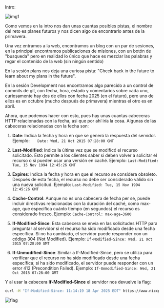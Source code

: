 Intro:

![img1](https://github.com/halexys/UciTeam1/blob/main/Spooky_CTF_2024/web/img/web4/Captura%20de%20pantalla%20de%202024-10-29%2019-11-27.png)

Como vemos en la intro nos dan unas cuantas posibles pistas, el nombre del reto es planes futuros y nos dicen algo de encontrarlo
antes de la primavera.

Una vez entramos a la web, encontramos un blog con un par de sesiones, en la principal encontramos publicaciones de misiones, con 
un botón de "busqueda" pero en realidad lo único que hace es mezclar las palabras y regar el contenido de la web (sin ningún sentido)

En la sesión plans nos deja una curiosa pista: "Check back in the future to learn about my plans in the future".

En la sesión Development nos encontramos algo parecido a un control de commits de git, con fecha, hora, estado y comentarios sobre cada
uno, curiosamente hay dos de ellos con fecha 2025 (en el futuro), pero uno de ellos es en octubre (mucho después de primavera) mientras
el otro es en abril.

Ahora, que podemos hacer con esto, pues hay unas cuantas cabeceras HTTP relacionadas con la fecha, asi que por ahí iría la cosa.
Algunas de las cabeceras relacionadas con la fecha son:

1. **Date**: Indica la fecha y hora en que se generó la respuesta del servidor. Ejemplo:
```   Date: Wed, 21 Oct 2015 07:28:00 GMT```

2. **Last-Modified**: Indica la última vez que se modificó el recurso solicitado. Esto permite a los clientes saber si deben volver
a solicitar el recurso o si pueden usar una versión en caché. Ejemplo:
```Last-Modified: Tue, 15 Nov 1994 12:45:26 GMT```

3. **Expires**: Indica la fecha y hora en que el recurso se considera obsoleto. Después de esta fecha, el recurso no debe ser considerado
válido sin una nueva solicitud. Ejemplo:
```Last-Modified: Tue, 15 Nov 1994 12:45:26 GMT```

4. **Cache-Control**: Aunque no es una cabecera de fecha per se, puede incluir directivas relacionadas con la duración del caché, como max-age,
que especifica cuánto tiempo (en segundos) el recurso es considerado fresco. Ejemplo:
```Cache-Control: max-age=3600```
   
5. **If-Modified-Since**: Esta cabecera se envía en las solicitudes HTTP para preguntar al servidor si el recurso ha sido modificado desde una fecha
específica. Si no ha cambiado, el servidor puede responder con un código 304 (Not Modified). Ejemplo:
```If-Modified-Since: Wed, 21 Oct 2015 07:28:00 GMT```

6. **If-Unmodified-Since**: Similar a If-Modified-Since, pero se utiliza para verificar que el recurso no ha sido modificado desde una fecha específica; si ha sido modificado, el servidor puede responder con un error 412 (Precondition Failed). Ejemplo:
```If-Unmodified-Since: Wed, 21 Oct 2015 07:28:00 GMT```
   
Y al usar la cabecera **If-Modified-Since** el servidor nos devuelve la flag:
```bash
curl -H "If-Modified-Since: 11:14:19 18 Apr 2025 EDT" https://www.niccgetsspooky.xyz/plans
```

![flag](https://github.com/halexys/UciTeam1/blob/main/Spooky_CTF_2024/web/img/web4/image4.png)
